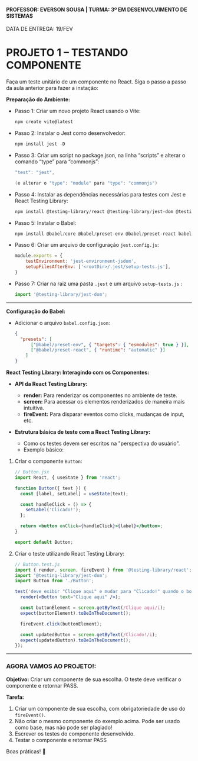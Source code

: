 #### PROFESSOR: EVERSON SOUSA | TURMA: 3º EM DESENVOLVIMENTO DE SISTEMAS

DATA DE ENTREGA: 19/FEV
# PROJETO 1 – TESTANDO COMPONENTE

Faça um teste unitário de um componente no React. Siga o passo a passo da aula anterior para fazer a instação:

**Preparação do Ambiente:**

- Passo 1: Criar um novo projeto React usando o Vite:
    
    ```bash
    npm create vite@latest
    
    ```
    
- Passo 2: Instalar o Jest como desenvolvedor:
    
    ```powershell
    npm install jest -D
    ```
    
- Passo 3: Criar um script no package.json, na linha “scripts” e alterar o comando “type” para “commonjs”:
    
    ```powershell
    "test": "jest",
    
    (e alterar o "type": "module" para "type": "commonjs")
    ```
    
- Passo 4: Instalar as dependências necessárias para testes com Jest e React Testing Library:
    
    ```powershell
    npm install @testing-library/react @testing-library/jest-dom @testing-library/user-event -D
    ```
    
- Passo 5: Instalar o Babel:
    
    ```powershell
    npm install @babel/core @babel/preset-env @babel/preset-react babel-jest identity-obj-proxy jest-environment-jsdom -D
    ```
    
- Passo 6: Criar um arquivo de configuração `jest.config.js`:
    
    ```jsx
    module.exports = {
    	testEnvironment: 'jest-environment-jsdom',
    	setupFilesAfterEnv: ['<rootDir>/.jest/setup-tests.js'],
    }
    
    ```
    
- Passo 7: Criar na raiz uma pasta `.jest` e um arquivo `setup-tests.js` :
    
    ```jsx
    import '@testing-library/jest-dom';
    
    ```
    

---

**Configuração do Babel:**

- Adicionar o arquivo `babel.config.json`:
    
    ```json
    {
      "presets": [
    	  ["@babel/preset-env", { "targets": { "esmodules": true } }], 
    	  ["@babel/preset-react", { "runtime": "automatic" }]
    	]
    }
    
    ```
    

**React Testing Library: Interagindo com os Componentes:**

- **API da React Testing Library:**
    - **render:** Para renderizar os componentes no ambiente de teste.
    - **screen:** Para acessar os elementos renderizados de maneira mais intuitiva.
    - **fireEvent:** Para disparar eventos como clicks, mudanças de input, etc.

- **Estrutura básica de teste com a React Testing Library:**
    - Como os testes devem ser escritos na "perspectiva do usuário".
    - Exemplo básico:

1. Criar o componente `Button`:
    
    ```jsx
    // Button.jsx
    import React, { useState } from 'react';
    
    function Button({ text }) {
      const [label, setLabel] = useState(text);
    
      const handleClick = () => {
        setLabel('Clicado!');
      };
    
      return <button onClick={handleClick}>{label}</button>;
    }
    
    export default Button;
    
    ```
    
2. Criar o teste utilizando React Testing Library:
    
    ```jsx
    // Button.test.js
    import { render, screen, fireEvent } from '@testing-library/react';
    import '@testing-library/jest-dom';
    import Button from './Button';
    
    test('deve exibir "Clique aqui" e mudar para "Clicado!" quando o botão for clicado', () => {
      render(<Button text="Clique aqui" />);
    
      const buttonElement = screen.getByText(/Clique aqui/i);
      expect(buttonElement).toBeInTheDocument();
    
      fireEvent.click(buttonElement);
    
      const updatedButton = screen.getByText(/Clicado!/i);
      expect(updatedButton).toBeInTheDocument();
    });
    ```

---

### **AGORA VAMOS AO PROJETO!:**

**Objetivo:** Criar um componente de sua escolha. O teste deve verificar o componente e retornar PASS.

**Tarefa:**

1. Criar um componente de sua escolha, com obrigatoriedade de uso do `fireEvent()`.
2. Não criar o mesmo componente do exemplo acima. Pode ser usado como base, mas não pode ser plagiado!
3. Escrever os testes do componente desenvolvido.
4. Testar o componente e retornar PASS

Boas práticas! :call_me_hand: